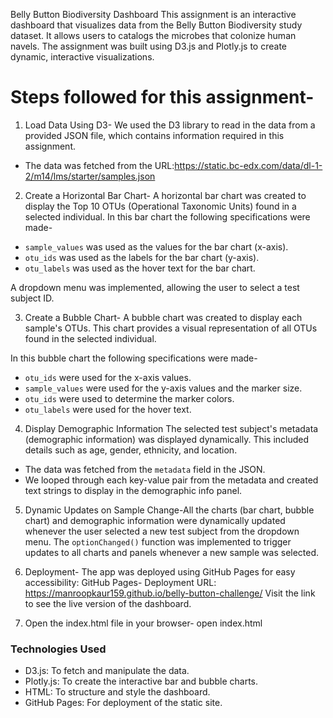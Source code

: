 Belly Button Biodiversity Dashboard
This assignment is an interactive dashboard that visualizes data from the Belly Button Biodiversity study dataset. 
It allows users to catalogs the microbes that colonize human navels.
The assignment was built using D3.js and Plotly.js to create dynamic, interactive visualizations.

# Steps followed for this assignment-
1. Load Data Using D3- We used the D3 library to read in the data from a provided JSON file, which contains information required in this assignment.
- The data was fetched from the URL:https://static.bc-edx.com/data/dl-1-2/m14/lms/starter/samples.json

2. Create a Horizontal Bar Chart- A horizontal bar chart was created to display the Top 10 OTUs (Operational Taxonomic Units) found in a selected individual.
In this bar chart the following specifications were made-
- `sample_values` was used as the values for the bar chart (x-axis).
- `otu_ids` was used as the labels for the bar chart (y-axis).
- `otu_labels` was used as the hover text for the bar chart.

A dropdown menu was implemented, allowing the user to select a test subject ID.

3. Create a Bubble Chart- A bubble chart was created to display each sample's OTUs.
This chart provides a visual representation of all OTUs found in the selected individual.

In this bubble chart the following specifications were made-
- `otu_ids` were used for the x-axis values.
- `sample_values` were used for the y-axis values and the marker size.
- `otu_ids` were used to determine the marker colors.
- `otu_labels` were used for the hover text.

4. Display Demographic Information
The selected test subject's metadata (demographic information) was displayed dynamically.
This included details such as age, gender, ethnicity, and location.

- The data was fetched from the `metadata` field in the JSON.
- We looped through each key-value pair from the metadata and created text strings to display in the demographic info panel.

5. Dynamic Updates on Sample Change-All the charts (bar chart, bubble chart) and demographic information were dynamically updated whenever the user selected a new test subject from the dropdown menu.
The `optionChanged()` function was implemented to trigger updates to all charts and panels whenever a new sample was selected.

6. Deployment- The app was deployed using GitHub Pages for easy accessibility:
GitHub Pages- Deployment URL: https://manroopkaur159.github.io/belly-button-challenge/
Visit the link to see the live version of the dashboard.

7. Open the index.html file in your browser- open index.html
   
### Technologies Used

- D3.js: To fetch and manipulate the data.
- Plotly.js: To create the interactive bar and bubble charts.
- HTML: To structure and style the dashboard.
- GitHub Pages: For deployment of the static site.




